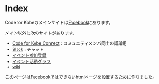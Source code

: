 # Index
Code for Kobeのメインサイトは[Facebook](https://www.facebook.com/codeforkobe)にあります。

メイン以外に次のサイトがあります。
* [Code for Kobe Connect](https://www.facebook.com/groups/1536379276600668/) : コミュニティメンバ同士の議論用
* [Slack](https://codeforkobe.slack.com) : チャット
* [イベント参加登録](https://www.codeforamerica.org/brigade/Code-for-Kobe/checkin)
* [イベント活動グラフ](https://www.codeforamerica.org/brigade/Code-for-Kobe/attendance)
* [wiki](https://github.com/codeforkobe/codeforkobe.github.io/wiki)

このページはFacebookではできないhtmlページを設置するために作りました。

